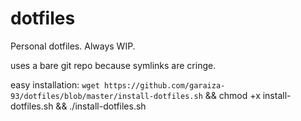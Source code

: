 # dotfiles
Personal dotfiles. Always WIP.

uses a bare git repo because symlinks are cringe.

easy installation:
`wget https://github.com/garaiza-93/dotfiles/blob/master/install-dotfiles.sh` && chmod +x install-dotfiles.sh && ./install-dotfiles.sh
